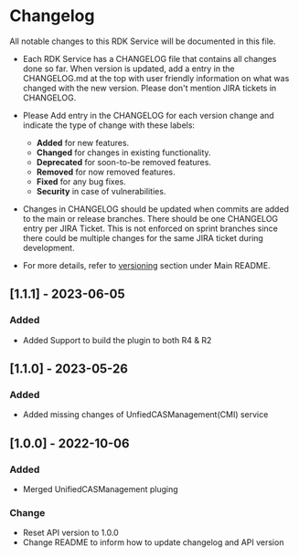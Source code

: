 # Changelog

All notable changes to this RDK Service will be documented in this file.

* Each RDK Service has a CHANGELOG file that contains all changes done so far. When version is updated, add a entry in the CHANGELOG.md at the top with user friendly information on what was changed with the new version. Please don't mention JIRA tickets in CHANGELOG. 

* Please Add entry in the CHANGELOG for each version change and indicate the type of change with these labels:
    * **Added** for new features.
    * **Changed** for changes in existing functionality.
    * **Deprecated** for soon-to-be removed features.
    * **Removed** for now removed features.
    * **Fixed** for any bug fixes.
    * **Security** in case of vulnerabilities.

* Changes in CHANGELOG should be updated when commits are added to the main or release branches. There should be one CHANGELOG entry per JIRA Ticket. This is not enforced on sprint branches since there could be multiple changes for the same JIRA ticket during development. 

* For more details, refer to [versioning](https://github.com/rdkcentral/rdkservices#versioning) section under Main README.
## [1.1.1] - 2023-06-05
### Added 
- Added Support to build the plugin to both R4 & R2

## [1.1.0] - 2023-05-26
### Added
- Added missing changes of UnfiedCASManagement(CMI) service

## [1.0.0] - 2022-10-06
### Added
- Merged UnifiedCASManagement pluging

### Change
- Reset API version to 1.0.0
- Change README to inform how to update changelog and API version
